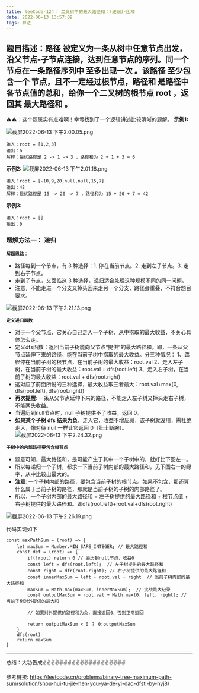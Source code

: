 ```yaml
---
title: leeCode-124： 二叉树中的最大路径和：(递归)-困难
date: 2022-06-13 13:57:09
tags: 算法
---
```

<meta name="referrer" content="no-referrer"/>

## 题目描述：路径 被定义为一条从树中任意节点出发，沿父节点-子节点连接，达到任意节点的序列。同一个节点在一条路径序列中 至多出现一次 。该路径 至少包含一个 节点，且不一定经过根节点，路径和 是路径中各节点值的总和，给你一个二叉树的根节点 root ，返回其 最大路径和 。

⚠️⚠️：这个题属实有点难啊！幸亏找到了一个逻辑讲述比较清晰的题解。
**示例1:**


![截屏2022-06-13 下午2.00.05.png](https://upload-images.jianshu.io/upload_images/11846892-2f75b887ea164dd7.png?imageMogr2/auto-orient/strip%7CimageView2/2/w/1240)

```
输入：root = [1,2,3]
输出：6
解释：最优路径是 2 -> 1 -> 3 ，路径和为 2 + 1 + 3 = 6
```
**示例2:**
![截屏2022-06-13 下午2.01.18.png](https://upload-images.jianshu.io/upload_images/11846892-04abb51ec6cb6f4f.png?imageMogr2/auto-orient/strip%7CimageView2/2/w/1240)

```
输入：root = [-10,9,20,null,null,15,7]
输出：42
解释：最优路径是 15 -> 20 -> 7 ，路径和为 15 + 20 + 7 = 42
```

**示例3:**
```
输入：root = []
输出：0
```

### 题解方法一： 递归

**`解题思路：`**

* 路径每到一个节点，有 3 种选择：1. 停在当前节点。2. 走到左子节点。3. 走到右子节点。
* 走到子节点，又面临这 3 种选择，递归适合处理这种规模不同的同一问题。
* 注意，不能走进一个分支又掉头回来走另一个分支，路径会重叠，不符合题目要求。


![截屏2022-06-13 下午2.21.13.png](https://upload-images.jianshu.io/upload_images/11846892-0d4880bdb75e8dd1.png?imageMogr2/auto-orient/strip%7CimageView2/2/w/1240)

**`定义递归函数`**
* 对于一个父节点，它关心自己走入一个子树，从中捞取的最大收益，不关心具体怎么走。
* 定义dfs函数：返回当前子树能向父节点“提供”的最大路径和。即，一条从父节点延伸下来的路径，能在当前子树中捞取的最大收益。分三种情况：
1、路径停在当前子树的根节点，在当前子树的最大收益：root.val
2、走入左子树，在当前子树的最大收益：root.val + dfs(root.left)
3、走入右子树，在当前子树的最大收益：root.val + dfs(root.right)
* 这对应了前面所说的三种选择，最大收益取三者最大：root.val+max(0, dfs(root.left), dfs(root.right))
* **再次提醒**: 一条从父节点延伸下来的路径，不能走入左子树又掉头走右子树，不能两头收益。
* 当遍历到null节点时，null 子树提供不了收益，返回 0。
* **如果某个子树 dfs 结果为负**，走入它，收益不增反减，该子树就没用，需杜绝走入，像对待 null 一样让它返回 0（壮士断腕）。
![截屏2022-06-13 下午2.24.32.png](https://upload-images.jianshu.io/upload_images/11846892-a5a6af4b7c4c7c8c.png?imageMogr2/auto-orient/strip%7CimageView2/2/w/1240)


**`子树中的内部路径要包含根节点`**

* 题意可知，最大路径和，是可能产生于其中一个子树中的，就好比下图左一。
* 所以每递归一个子树，都求一下当前子树内部的最大路径和，见下图右一的绿字，从中比较出最大的。
* **注意**: 一个子树内部的路径，要包含当前子树的根节点。如果不包含，那还算什么属于当前子树的路径，那就是当前子树的子树的内部路径了。
* 所以，一个子树内部的最大路径和 = 左子树提供的最大路径和 + 根节点值 + 右子树提供的最大路径和。即dfs(root.left)+root.val+dfs(root.right)

![截屏2022-06-13 下午2.26.19.png](https://upload-images.jianshu.io/upload_images/11846892-6f1f6bd11427aa93.png?imageMogr2/auto-orient/strip%7CimageView2/2/w/1240)

代码实现如下
```
const maxPathSum = (root) => {
    let maxSum = Number.MIN_SAFE_INTEGER; // 最大路径和
    const def = (root) => {
        if(!root) return 0 // 遍历到null节点，收益0
        const left = dfs(root.left);  // 左子树提供的最大路径和
        const right = dfr(root.right); // 右子树提供的最大路径和
        const innerMaxSum = left + root.val + right  // 当前子树内部的最大路径和
        maxSum = Math.max(maxSum, innerMaxSum);  // 挑战最大纪录
        const outputMaxSum = root.val + Math.max(0, left, right); // 当前子树对外提供的最大和

        // 如果对外提供的路径和为负，直接返回0，否则正常返回

        return outputMaxSum < 0 ？ 0:outputMaxSum
    }
    dfs(root)
    return maxSum
}

```

 ---
总结：大功告成✌️✌️✌️✌️✌️✌️✌️✌️✌️✌️✌️✌️✌️✌️✌️✌️✌️✌️✌️✌️

参考链接:
https://leetcode.cn/problems/binary-tree-maximum-path-sum/solution/shou-hui-tu-jie-hen-you-ya-de-yi-dao-dfsti-by-hyj8/

